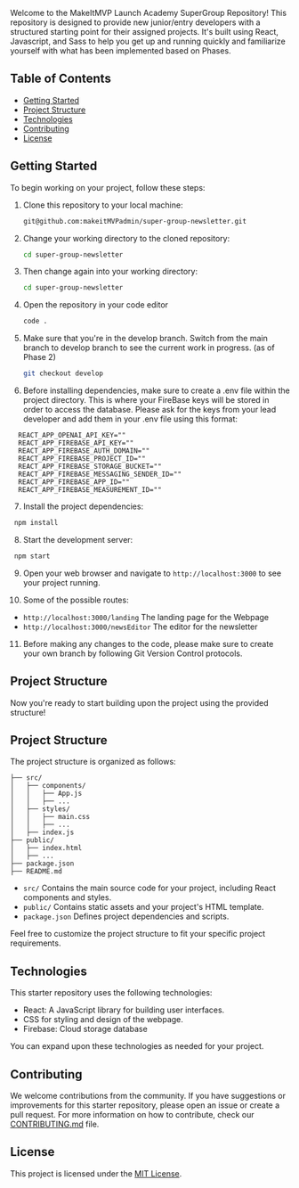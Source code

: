 Welcome to the MakeItMVP Launch Academy SuperGroup Repository! This repository is designed to provide new junior/entry developers with a structured starting point for their assigned projects. It's built using React, Javascript, and Sass to help you get up and running quickly and familiarize yourself with what has been implemented based on Phases.

## Table of Contents

- [Getting Started](#getting-started)
- [Project Structure](#project-structure)
- [Technologies](#technologies)
- [Contributing](#contributing)
- [License](#license)

## Getting Started
To begin working on your project, follow these steps:
1. Clone this repository to your local machine:
   ```bash
   git@github.com:makeitMVPadmin/super-group-newsletter.git
   ```
   
2. Change your working directory to the cloned repository:
   ```bash
   cd super-group-newsletter
   ```
3. Then change again into your working directory:
   ```bash
   cd super-group-newsletter
   ``` 
4. Open the repository in your code editor 
   ```bash
   code .
   ```
5. Make sure that you're in the develop branch. Switch from the main branch to develop branch to see the current work in progress. (as of Phase 2)
   ```bash
   git checkout develop
   ``` 
6. Before installing dependencies, make sure to create a .env file within the project directory. This is where your FireBase keys will be stored in order to access the database. Please ask for the keys from your lead developer and add them in your .env file using this format:
 ```.env
   REACT_APP_OPENAI_API_KEY=""
   REACT_APP_FIREBASE_API_KEY=""
   REACT_APP_FIREBASE_AUTH_DOMAIN=""
   REACT_APP_FIREBASE_PROJECT_ID=""
   REACT_APP_FIREBASE_STORAGE_BUCKET=""
   REACT_APP_FIREBASE_MESSAGING_SENDER_ID=""
   REACT_APP_FIREBASE_APP_ID=""
   REACT_APP_FIREBASE_MEASUREMENT_ID=""
   ```
7. Install the project dependencies:
  ```bash
   npm install
   ```
8. Start the development server: 
  ```bash
   npm start
   ```
9. Open your web browser and navigate to `http://localhost:3000` to see your project running.

10. Some of the possible routes:
-  `http://localhost:3000/landing` The landing page for the Webpage
-  `http://localhost:3000/newsEditor` The editor for the newsletter

11. Before making any changes to the code, please make sure to create your own branch by following Git Version Control protocols.

## Project Structure
Now you're ready to start building upon the project using the provided structure!

## Project Structure

The project structure is organized as follows:

```
├── src/
│   ├── components/
│   │   ├── App.js
│   │   ├── ...
│   ├── styles/
│   │   ├── main.css
│   │   ├── ...
│   ├── index.js
├── public/
│   ├── index.html
│   ├── ...
├── package.json
├── README.md
```
- `src/` Contains the main source code for your project, including React components and styles.
- `public/` Contains static assets and your project's HTML template.
- `package.json` Defines project dependencies and scripts.

Feel free to customize the project structure to fit your specific project requirements.

## Technologies

This starter repository uses the following technologies:

- React: A JavaScript library for building user interfaces.
- CSS for styling and design of the webpage.
- Firebase: Cloud storage database 

You can expand upon these technologies as needed for your project.

## Contributing

We welcome contributions from the community. If you have suggestions or improvements for this starter repository, please open an issue or create a pull request. For more information on how to contribute, check our [CONTRIBUTING.md](CONTRIBUTING.md) file.

## License

This project is licensed under the [MIT License](LICENSE).
